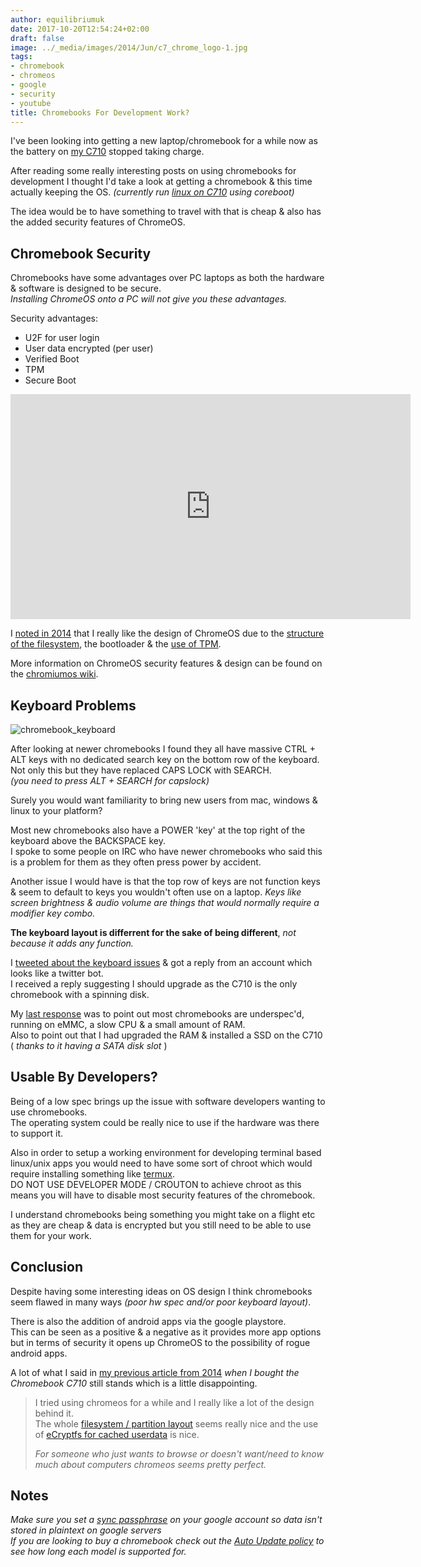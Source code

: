 ```yaml
---
author: equilibriumuk
date: 2017-10-20T12:54:24+02:00
draft: false
image: ../_media/images/2014/Jun/c7_chrome_logo-1.jpg
tags:
- chromebook
- chromeos
- google
- security
- youtube
title: Chromebooks For Development Work?
---
```


I've been looking into getting a new laptop/chromebook for a while now as the battery on <a href="/2014/06/18/new-linux-netbook/" target="_blank">my C710</a> stopped taking charge.

After reading some really interesting posts on using chromebooks for development I thought I'd take a look at getting a chromebook & this time actually keeping the OS. *(currently run <a href="https://equk.co.uk/2014/07/08/linux-on-acer-c710/" target="_blank">linux on C710</a> using coreboot)*

The idea would be to have something to travel with that is cheap & also has the added security features of ChromeOS.

## Chromebook Security

Chromebooks have some advantages over PC laptops as both the hardware & software is designed to be secure.<br/>
*Installing ChromeOS onto a PC will not give you these advantages.*

Security advantages:

* U2F for user login
* User data encrypted (per user)
* Verified Boot
* TPM
* Secure Boot

<p class="text-center"><iframe width="640" height="360" src="https://www.youtube.com/embed/maCSmdy3an4" frameborder="0" allowfullscreen></iframe></p>

I <a href="https://twitter.com/equilibriumuk/status/477061149918502912" target="_blank">noted in 2014</a> that I really like the design of ChromeOS due to the <a href="https://www.chromium.org/chromium-os/chromiumos-design-docs/disk-format" target="_blank">structure of the filesystem</a>, the bootloader & the <a href="https://www.chromium.org/developers/design-documents/tpm-usage" target="_blank">use of TPM</a>.

More information on ChromeOS security features & design can be found on the <a href="https://www.chromium.org/chromium-os/chromiumos-design-docs/security-overview" target="_blank">chromiumos wiki</a>.

## Keyboard Problems

<p class="text-center"><img class="border" src="/media/images/2017/10/chromebook_keyboard.jpg" alt="chromebook_keyboard"></p>

After looking at newer chromebooks I found they all have massive CTRL + ALT keys with no dedicated search key on the bottom row of the keyboard.<br />
Not only this but they have replaced CAPS LOCK with SEARCH.<br />
*(you need to press ALT + SEARCH for capslock)*

<div class="ux_info">Surely you would want familiarity to bring new users from mac, windows & linux to your platform?</div>

Most new chromebooks also have a POWER 'key' at the top right of the keyboard above the BACKSPACE key.<br />
I spoke to some people on IRC who have newer chromebooks who said this is a problem for them as they often press power by accident.

Another issue I would have is that the top row of keys are not function keys & seem to default to keys you wouldn't often use on a laptop.
*Keys like screen brightness & audio volume are things that would normally require a modifier key combo.*

**The keyboard layout is differrent for the sake of being different**, *not because it adds any function.*

I <a href="https://twitter.com/equilibriumuk/status/917363151313735680" target="_blank">tweeted about the keyboard issues</a> & got a reply from an account which looks like a twitter bot.<br />
I received a reply suggesting I should upgrade as the C710 is the only chromebook with a spinning disk.

My <a href="https://twitter.com/equilibriumuk/status/918071439902855168" target="_blank">last response</a> was to point out most chromebooks are underspec'd, running on eMMC, a slow CPU & a small amount of RAM.<br />
Also to point out that I had upgraded the RAM & installed a SSD on the C710 ( *thanks to it having a SATA disk slot* )

## Usable By Developers?

Being of a low spec brings up the issue with software developers wanting to use chromebooks.<br />
The operating system could be really nice to use if the hardware was there to support it.

Also in order to setup a working environment for developing terminal based linux/unix apps you would need to have some sort of chroot which would require installing something like <a href="https://github.com/termux" target="_blank">termux</a>.<br />
DO NOT USE DEVELOPER MODE / CROUTON to achieve chroot as this means you will have to disable most security features of the chromebook.

I understand chromebooks being something you might take on a flight etc as they are cheap & data is encrypted but you still need to be able to use them for your work.

## Conclusion

Despite having some interesting ideas on OS design I think chromebooks seem flawed in many ways *(poor hw spec and/or poor keyboard layout)*.

There is also the addition of android apps via the google playstore.<br />
This can be seen as a positive & a negative as it provides more app options but in terms of security it opens up ChromeOS to the possibility of rogue android apps.

A lot of what I said in <a href="/2014/06/18/new-linux-netbook/" target="_blank">my previous article from 2014</a> *when I bought the Chromebook C710* still stands which is a little disappointing.

<blockquote>I tried using chromeos for a while and I really like a lot of the design behind it.<br />
The whole <a href="https://twitter.com/equilibriumuk/status/477061149918502912" target="_blank">filesystem / partition layout</a> seems really nice and the use of <a href="http://www.chromium.org/chromium-os/chromiumos-design-docs/protecting-cached-user-data" target="_blank">eCryptfs for cached userdata</a> is nice.<br />

<em>For someone who just wants to browse or doesn't want/need to know much about computers chromeos seems pretty perfect.</em></blockquote>

## Notes

*Make sure you set a <a href="https://support.google.com/chrome/answer/165139" target="_blank">sync passphrase</a> on your google account so data isn't stored in plaintext on google servers*<br/>
*If you are looking to buy a chromebook check out the <a href="https://support.google.com/chrome/a/answer/6220366?hl=en" target="_blank">Auto Update policy</a> to see how long each model is supported for.*